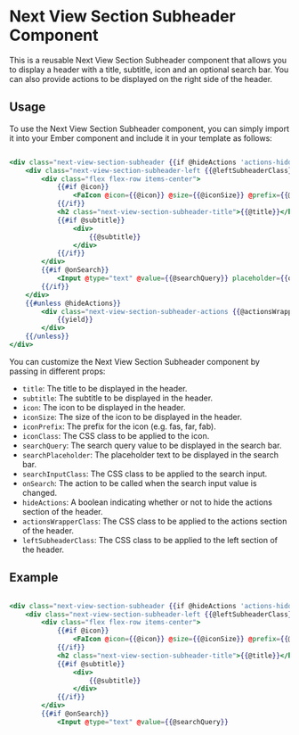 # Next View Section Subheader Component

This is a reusable Next View Section Subheader component that allows you to display a header with a title, subtitle, icon and an optional search bar. You can also provide actions to be displayed on the right side of the header.

## Usage

To use the Next View Section Subheader component, you can simply import it into your Ember component and include it in your template as follows:

```hbs

<div class="next-view-section-subheader {{if @hideActions 'actions-hidden'}}" ...attributes>
    <div class="next-view-section-subheader-left {{@leftSubheaderClass}}">
        <div class="flex flex-row items-center">
            {{#if @icon}}
                <FaIcon @icon={{@icon}} @size={{@iconSize}} @prefix={{@iconPrefix}} class="{{@iconClass}} mr-2" />
            {{/if}}
            <h2 class="next-view-section-subheader-title">{{@title}}</h2>
            {{#if @subtitle}}
                <div>
                    {{@subtitle}}
                </div>
            {{/if}}
        </div>
        {{#if @onSearch}}
            <Input @type="text" @value={{@searchQuery}} placeholder={{or @searchPlaceholder (concat "Search " (pluralize @title))}} class="w-64 ml-3 form-input form-input-sm {{@searchInputClass}}" {{on "keyup" @onSearch}} />
        {{/if}}
    </div>
    {{#unless @hideActions}}
        <div class="next-view-section-subheader-actions {{@actionsWrapperClass}}">
            {{yield}}
        </div>
    {{/unless}}
</div>

```

You can customize the Next View Section Subheader component by passing in different props:

- `title`: The title to be displayed in the header.
- `subtitle`: The subtitle to be displayed in the header.
- `icon`: The icon to be displayed in the header.
- `iconSize`: The size of the icon to be displayed in the header.
- `iconPrefix`: The prefix for the icon (e.g. fas, far, fab).
- `iconClass`: The CSS class to be applied to the icon.
- `searchQuery`: The search query value to be displayed in the search bar.
- `searchPlaceholder`: The placeholder text to be displayed in the search bar.
- `searchInputClass`: The CSS class to be applied to the search input.
- `onSearch`: The action to be called when the search input value is changed.
- `hideActions`: A boolean indicating whether or not to hide the actions section of the header.
- `actionsWrapperClass`: The CSS class to be applied to the actions section of the header.
- `leftSubheaderClass`: The CSS class to be applied to the left section of the header.

## Example

```hbs

<div class="next-view-section-subheader {{if @hideActions 'actions-hidden'}}" ...attributes>
    <div class="next-view-section-subheader-left {{@leftSubheaderClass}}">
        <div class="flex flex-row items-center">
            {{#if @icon}}
                <FaIcon @icon={{@icon}} @size={{@iconSize}} @prefix={{@iconPrefix}} class="{{@iconClass}} mr-2" />
            {{/if}}
            <h2 class="next-view-section-subheader-title">{{@title}}</h2>
            {{#if @subtitle}}
                <div>
                    {{@subtitle}}
                </div>
            {{/if}}
        </div>
        {{#if @onSearch}}
            <Input @type="text" @value={{@searchQuery}}


```


